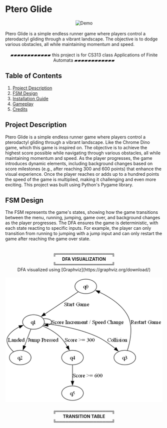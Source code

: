 # Ptero Glide
<div align = "center">
  <img src = "images/ui/ptero-glide.gif" alt = "Demo"/>
</div>
<br> Ptero Glide is a simple endless runner game where players control a pterodactyl gliding through a vibrant landscape. The objective is to dodge various obstacles, all while maintaining momentum and speed.
<br>
<div align = "center">
  <br>▰▰▰▰▰▰▰▰▰▰▰▰ this project is for  CS313 class Applications of Finite Automata ▰▰▰▰▰▰▰▰▰▰▰▰
</div>

## Table of Contents
1. [Project Description](#project-description)
2. [FSM Design](#fsm-design)
3. [Installation Guide](#installation-guide)
4. [Gameplay](#gameplay)
5. [Credits](#credits)

## Project Description
Ptero Glide is a simple endless runner game where players control a pterodactyl gliding through a vibrant landscape. Like the Chrome Dino game, which this game is inspired on. The objective is to achieve the highest score possible while navigating through various obstacles, all while maintaining momentum and speed. As the player progresses, the game introduces dynamic elements, including background changes based on score milestones (e.g., after reaching 300 and 600 points) that enhance the visual experience. Once the player reaches or adds up to a hundred points the speed of the game is multiplied, making it challenging and even more exciting. This project was built using Python's Pygame library.

## FSM Design
The FSM represents the game's states, showing how the game transitions between the menu, running, jumping, game over, and background changes as the player progresses. The DFA ensures the game is deterministic, with each state reacting to specific inputs. For example, the player can only transition from running to jumping with a jump input and can only restart the game after reaching the game over state.

<div align = "center">
  <br>╔══════════════════╗
  <br> <b> DFA VISUALIZATION </b>
  <br>╚══════════════════╝
  <br> DFA visualized using [Graphviz](https://graphviz.org/download/)
</div>
<br>
<div align = "center">
  <img src = "images/dfa_graph.png" alt = "DFA"/>
</div>

<div align = "center">
  <br>╔══════════════════╗
  <br> <b> TRANSITION TABLE </b>
  <br>╚══════════════════╝
</div>
